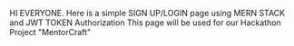 HI EVERYONE.
Here is a simple SIGN UP/LOGIN page using MERN STACK and JWT TOKEN Authorization
This page will be used for our Hackathon Project "MentorCraft"

